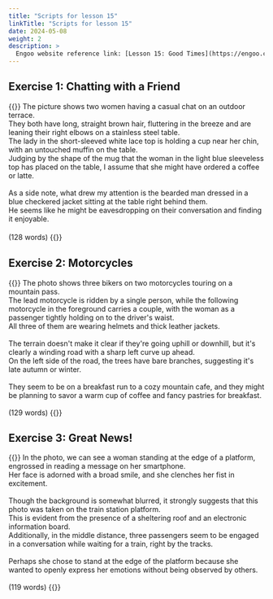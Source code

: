 ```yaml
---
title: "Scripts for lesson 15"
linkTitle: "Scripts for lesson 15"
date: 2024-05-08
weight: 2
description: >
  Engoo website reference link: [Lesson 15: Good Times](https://engoo.com/app/lessons/describing-pictures-intermediate-describing-pictures-good-times/At5F-ExWEeeFFlvgiz5nDw?category_id=P_HriMOnEeifo0O-yMP42w&course_id=ZZasjsOnEeiHZVOMC0VfdA)
---
```


## Exercise 1: Chatting with a Friend

{{<card header="**Script**">}}
The picture shows two women having a casual chat on an outdoor terrace.<br/>
They both have long, straight brown hair, fluttering in the breeze and are leaning their right elbows on a stainless steel table. <br/>
The lady in the short-sleeved white lace top is holding a cup near her chin, with an untouched muffin on the table. <br/>
Judging by the shape of the mug that the woman in the light blue sleeveless top has placed on the table, I assume that she might have ordered a coffee or latte.<br/>
<br/>
As a side note, what drew my attention is the bearded man dressed in a blue checkered jacket sitting at the table right behind them. <br/>
He seems like he might be eavesdropping on their conversation and finding it enjoyable.<br/>
<br/>
(128 words)
{{</card>}}
　

## Exercise 2: Motorcycles

{{<card header="**Script**">}}
The photo shows three bikers on two motorcycles touring on a mountain pass.<br/>
The lead motorcycle is ridden by a single person, while the following motorcycle in the foreground carries a couple, with the woman as a passenger tightly holding on to the driver's waist.<br/>
All three of them are wearing helmets and thick leather jackets.<br/>
<br/>
The terrain doesn't make it clear if they're going uphill or downhill, but it's clearly a winding road with a sharp left curve up ahead. <br/>
On the left side of the road, the trees have bare branches, suggesting it's late autumn or winter.<br/>
<br/>
They seem to be on a breakfast run to a cozy mountain cafe, and they might be planning to savor a warm cup of coffee and fancy pastries for breakfast.<br/>
<br/>
(129 words)
{{</card>}}

## Exercise 3: Great News!

{{<card header="**Script**">}}
In the photo, we can see a woman standing at the edge of a platform, engrossed in reading a message on her smartphone. <br/>
Her face is adorned with a broad smile, and she clenches her fist in excitement.<br/>
<br/>
Though the background is somewhat blurred, it strongly suggests that this photo was taken on the train station platform. <br/>
This is evident from the presence of a sheltering roof and an electronic information board. <br/>
Additionally, in the middle distance, three passengers seem to be engaged in a conversation while waiting for a train, right by the tracks.<br/>
<br/>
Perhaps she chose to stand at the edge of the platform because she wanted to openly express her emotions without being observed by others.<br/>
<br/>
(119 words)
{{</card>}}
